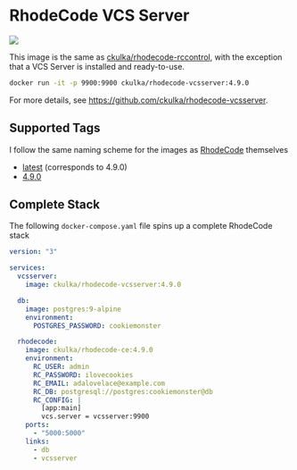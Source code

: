 # RhodeCode VCS Server

[![](https://images.microbadger.com/badges/version/ckulka/rhodecode-vcsserver:4.9.0.svg)](https://github.com/ckulka/rhodecode-vcsserver "Get your own version badge on microbadger.com")

This image is the same as [ckulka/rhodecode-rccontrol](https://hub.docker.com/r/ckulka/rhodecode-rccontrol/), with the exception that a
VCS Server is installed and ready-to-use.

```bash
docker run -it -p 9900:9900 ckulka/rhodecode-vcsserver:4.9.0
```

For more details, see <https://github.com/ckulka/rhodecode-vcsserver>.

## Supported Tags

I follow the same naming scheme for the images as [RhodeCode](https://docs.rhodecode.com/RhodeCode-Enterprise/release-notes/release-notes.html) themselves

- [latest](https://github.com/ckulka/rhodecode-vcsserver/tree/master) (corresponds to 4.9.0)
- [4.9.0](https://github.com/ckulka/rhodecode-vcsserver/tree/4.9.0)

## Complete Stack

The following `docker-compose.yaml` file spins up a complete RhodeCode stack

```yaml
version: "3"

services:
  vcsserver:
    image: ckulka/rhodecode-vcsserver:4.9.0

  db:
    image: postgres:9-alpine
    environment:
      POSTGRES_PASSWORD: cookiemonster

  rhodecode:
    image: ckulka/rhodecode-ce:4.9.0
    environment:
      RC_USER: admin
      RC_PASSWORD: ilovecookies
      RC_EMAIL: adalovelace@example.com
      RC_DB: postgresql://postgres:cookiemonster@db
      RC_CONFIG: |
        [app:main]
        vcs.server = vcsserver:9900
    ports:
      - "5000:5000"
    links:
      - db
      - vcsserver
```
